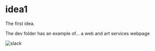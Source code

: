 # idea1
The first idea.

The dev folder has an example of...
a web and art services webpage

![slack](https://user-images.githubusercontent.com/78760849/108783449-bfb02380-752a-11eb-9b21-d7ff65875b54.jpg)